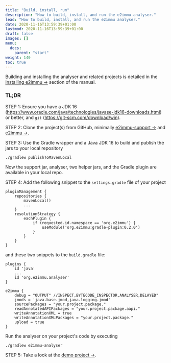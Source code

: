 ```yaml
---
title: "Build, install, run"
description: "How to build, install, and run the e2immu analyser."
lead: "How to build, install, and run the e2immu analyser."
date: 2020-11-16T13:59:39+01:00
lastmod: 2020-11-16T13:59:39+01:00
draft: false
images: []
menu:
  docs:
    parent: "start"
weight: 140
toc: true
---
```


Building and installing the analyser and related projects is detailed in the [Installing e2immu →](https://www.e2immu.org/docs/manual.html#installing) section of the manual.

### TL;DR

STEP 1: Ensure you have a JDK 16 (https://www.oracle.com/java/technologies/javase-jdk16-downloads.html) or better,
and `git` (https://git-scm.com/download/win). 

STEP 2: Clone the project(s) from GitHub, minimally [e2immu-support →](https://github.com/e2immu/e2immu-support) and [e2immu →](https://github.com/e2immu/e2immu).

STEP 3: Use the Gradle wrapper and a Java JDK 16 to build and publish the jars to your local repository
```
./gradlew publishToMavenLocal
```

Now the support jar, analyser, two helper jars, and the Gradle plugin are available in your local repo.

STEP 4: Add the following snippet to the `settings.gradle` file of your project
```
pluginManagement {
    repositories {
        mavenLocal()
        ...
    }
    resolutionStrategy {
        eachPlugin {
            if (requested.id.namespace == 'org.e2immu') {
                useModule('org.e2immu:gradle-plugin:0.2.0')
            }
        }
    }
}
```

and these two snippets to the `build.gradle` file:
```
plugins {
    id 'java'
    ...
    id 'org.e2immu.analyser'
}

e2immu {
    debug = "OUTPUT" //INSPECT,BYTECODE_INSPECTOR,ANALYSER,DELAYED"
    jmods = 'java.base.jmod,java.logging.jmod'
    sourcePackages = "your.project.package." 
    readAnnotatedAPIPackages = "your.project.package.aapi."
    writeAnnotationXML = true
    writeAnnotationXMLPackages = "your.project.package."
    upload = true
}
```

Run the analyser on your project's code by executing
```
./gradlew e2immu-analyser
```

STEP 5: Take a look at the [demo project →](https://www.e2immu.org/docs/manual.html#demo-project).
